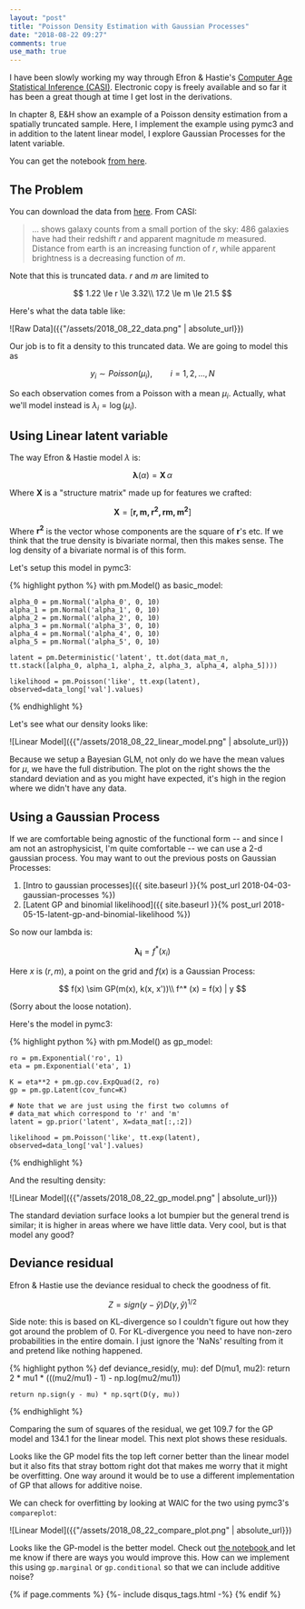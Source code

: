 ```yaml
---
layout: "post"
title: "Poisson Density Estimation with Gaussian Processes"
date: "2018-08-22 09:27"
comments: true
use_math: true
---
```


I have been slowly working my way through Efron & Hastie's [Computer Age Statistical Inference (CASI)](https://web.stanford.edu/~hastie/CASI_files/PDF/casi.pdf). Electronic copy is freely available and so far it has been a great though at time I get lost in the derivations.

In chapter 8, E&H show an example of a Poisson density estimation from a spatially truncated sample. Here, I implement the example using pymc3 and in addition to the latent linear model, I explore Gaussian Processes for the latent variable.

You can get the notebook [from here](https://github.com/sidravi1/Blog/blob/master/nbs/GP_Poisson_density_estimation.ipynb).

## The Problem

You can download the data from [here]("https://web.stanford.edu/~hastie/CASI_files/DATA/galaxy.txt"). From CASI:

> ... shows galaxy counts from a small portion of the sky: 486 galaxies have had their redshift $r$ and apparent magnitude $m$ measured. Distance from earth is an increasing function of $r$, while apparent brightness is a decreasing function of $m$.

Note that this is truncated data. $r$ and $m$ are limited to

$$
1.22 \le r \le 3.32\\
17.2 \le m \le 21.5
$$

Here's what the data table like:

![Raw Data]({{"/assets/2018_08_22_data.png" | absolute_url}})

Our job is to fit a density to this truncated data. We are going to model this as

$$
y_i \sim Poisson(\mu_i),\qquad i = 1,2,...,N
$$

So each observation comes from a Poisson with a mean $\mu_i$. Actually, what we'll model instead is $\lambda_i = \log(\mu_i)$.

## Using Linear latent variable

The way Efron & Hastie model $\lambda$ is:

$$
\mathbf{\lambda}(\alpha)= \mathbf{X}\,\alpha
$$

Where $\mathbf{X}$ is a "structure matrix" made up for features we crafted:

$$
\mathbf{X} = [\mathbf{r, m, r^2, rm, m^2}]
$$

Where $\mathbf{r^2}$ is the vector whose components are the square of $\textbf{r}$'s etc. If we think that the true density is bivariate normal, then this makes sense. The log density of a bivariate normal is of this form.

Let's setup this model in pymc3:

{% highlight python %}
with pm.Model() as basic_model:

    alpha_0 = pm.Normal('alpha_0', 0, 10)
    alpha_1 = pm.Normal('alpha_1', 0, 10)
    alpha_2 = pm.Normal('alpha_2', 0, 10)
    alpha_3 = pm.Normal('alpha_3', 0, 10)
    alpha_4 = pm.Normal('alpha_4', 0, 10)
    alpha_5 = pm.Normal('alpha_5', 0, 10)

    latent = pm.Deterministic('latent', tt.dot(data_mat_n, tt.stack([alpha_0, alpha_1, alpha_2, alpha_3, alpha_4, alpha_5])))

    likelihood = pm.Poisson('like', tt.exp(latent), observed=data_long['val'].values)
{% endhighlight %}

Let's see what our density looks like:

![Linear Model]({{"/assets/2018_08_22_linear_model.png" | absolute_url}})

Because we setup a Bayesian GLM, not only do we have the mean values for $\mu$, we have the full distribution. The plot on the right shows the the standard deviation and as you might have expected, it's high in the region where we didn't have any data.


## Using a Gaussian Process

If we are comfortable being agnostic of the functional form -- and since I am not an astrophysicist, I'm quite comfortable -- we can use a 2-d gaussian process. You may want to out the previous posts on Gaussian Processes:

1. [Intro to gaussian processes]({{ site.baseurl }}{% post_url 2018-04-03-gaussian-processes %})
2. [Latent GP and binomial likelihood]({{ site.baseurl }}{% post_url 2018-05-15-latent-gp-and-binomial-likelihood %})

So now our lambda is:

$$
\mathbf{\lambda_i} = f^* (x_i)
$$

Here $x$ is $(r, m)$, a point on the grid and $f(x)$ is a Gaussian Process:

$$
f(x) \sim GP(m(x), k(x, x'))\\
f^* (x) = f(x) | y
$$

(Sorry about the loose notation).

Here's the model in pymc3:

{% highlight python %}
with pm.Model() as gp_model:

    ro = pm.Exponential('ro', 1)
    eta = pm.Exponential('eta', 1)

    K = eta**2 + pm.gp.cov.ExpQuad(2, ro)
    gp = pm.gp.Latent(cov_func=K)

    # Note that we are just using the first two columns of
    # data_mat which correspond to 'r' and 'm'
    latent = gp.prior('latent', X=data_mat[:,:2])

    likelihood = pm.Poisson('like', tt.exp(latent), observed=data_long['val'].values)

{% endhighlight %}

And the resulting density:

![Linear Model]({{"/assets/2018_08_22_gp_model.png" | absolute_url}})

The standard deviation surface looks a lot bumpier but the general trend is similar; it is higher in areas where we have little data. Very cool, but is that model any good?

## Deviance residual

Efron & Hastie use the deviance residual to check the goodness of fit.

$$
Z = sign(y - \hat{y})D(y, \hat{y})^{1/2}
$$

Side note: this is based on KL-divergence so I couldn't figure out how they got around the problem of 0. For KL-divergence you need to have non-zero probabilities in the entire domain. I just ignore the 'NaNs' resulting from it and pretend like nothing happened.

{% highlight python %}
def deviance_resid(y, mu):
    def D(mu1, mu2):
        return  2 * mu1 * (((mu2/mu1) - 1) - np.log(mu2/mu1))

    return np.sign(y - mu) * np.sqrt(D(y, mu))
{% endhighlight %}

Comparing the sum of squares of the residual, we get 109.7 for the GP model and 134.1 for the linear model. This next plot shows these residuals.

<div id="vis3"></div>

<script type="text/javascript">
  var spec = "{{"/assets/2018_08_22_comparing_resid.json" | absolute_url}}";
  var opt = {"actions":false}
  vegaEmbed('#vis3', spec, opt).then(function(result) {
    // access view as result.view
  }).catch(console.error);
</script>

Looks like the GP model fits the top left corner better than the linear model but it also fits that stray bottom right dot that makes me worry that it might be overfitting. One way around it would be to use a different implementation of GP that allows for additive noise.

We can check for overfitting by looking at WAIC for the two using pymc3's `compareplot`:

![Linear Model]({{"/assets/2018_08_22_compare_plot.png" | absolute_url}})

Looks like the GP-model is the better model. Check out [the notebook ](https://github.com/sidravi1/Blog/blob/master/nbs/GP_Poisson_density_estimation.ipynb) and let me know if there are ways you would improve this. How can we implement this using `gp.marginal` or `gp.conditional` so that we can include additive noise?

{% if page.comments %}
  {%- include disqus_tags.html -%}
{% endif %}
